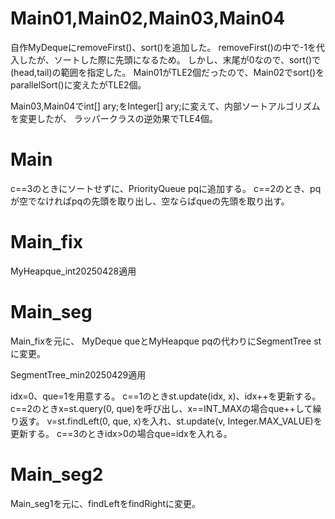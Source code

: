# Main01,Main02,Main03,Main04
自作MyDequeにremoveFirst()、sort()を追加した。
removeFirst()の中で-1を代入したが、ソートした際に先頭になるため。
しかし、末尾が0なので、sort()で(head,tail)の範囲を指定した。
Main01がTLE2個だったので、Main02でsort()をparallelSort()に変えたがTLE2個。

Main03,Main04でint[] ary;をInteger[] ary;に変えて、内部ソートアルゴリズムを変更したが、
ラッパークラスの逆効果でTLE4個。

# Main
c==3のときにソートせずに、PriorityQueue<Integer> pqに追加する。
c==2のとき、pqが空でなければpqの先頭を取り出し、空ならばqueの先頭を取り出す。

# Main\_fix
MyHeapque_int20250428適用

# Main\_seg
Main\_fixを元に、
MyDeque queとMyHeapque pqの代わりにSegmentTree stに変更。

SegmentTree_min20250429適用

idx=0、que=1を用意する。
c==1のときst.update(idx, x)、idx++を更新する。
c==2のときx=st.query(0, que)を呼び出し、x==INT\_MAXの場合que++して繰り返す。
v=st.findLeft(0, que, x)を入れ、st.update(v, Integer.MAX_VALUE)を更新する。
c==3のときidx>0の場合que=idxを入れる。

# Main\_seg2
Main\_seg1を元に、findLeftをfindRightに変更。


